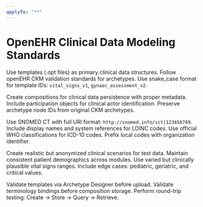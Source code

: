 ```yaml
---
applyTo: "**"
---
```


# OpenEHR Clinical Data Modeling Standards

Use templates (.opt files) as primary clinical data structures.
Follow openEHR CKM validation standards for archetypes.
Use snake_case format for template IDs: `vital_signs_v1`, `gynaec_assessment_v2`.

Create compositions for clinical data persistence with proper metadata.
Include participation objects for clinical actor identification.
Preserve archetype node IDs from original CKM archetypes.

Use SNOMED CT with full URI format: `http://snomed.info/sct|123456789`.
Include display names and system references for LOINC codes.
Use official WHO classifications for ICD-10 codes.
Prefix local codes with organization identifier.

Create realistic but anonymized clinical scenarios for test data.
Maintain consistent patient demographics across modules.
Use varied but clinically plausible vital signs ranges.
Include edge cases: pediatric, geriatric, and critical values.

Validate templates via Archetype Designer before upload.
Validate terminology bindings before composition storage.
Perform round-trip testing: Create → Store → Query → Retrieve.
